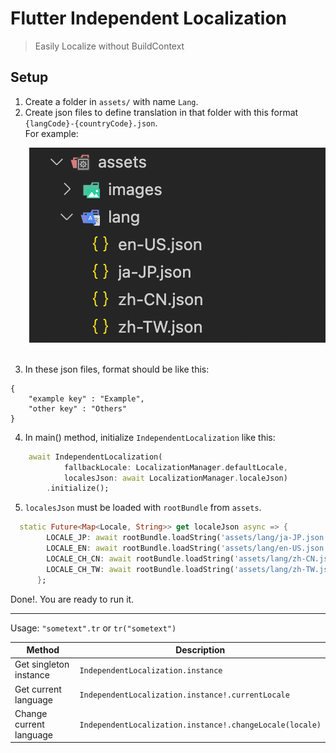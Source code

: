 # Flutter Independent Localization

> Easily Localize without BuildContext

## Setup

1. Create a folder in `assets/` with name `Lang`.
2. Create json files to define translation in that folder with this format `{langCode}-{countryCode}.json`.
   <br>For example:

<img src="readme.assets/json_file_format.png" style="padding-left:30px;"/>
<br><br>

3. In these json files, format should be like this:

```
{
    "example key" : "Example",
    "other key" : "Others"
}
```

4. In main() method, initialize `IndependentLocalization` like this:

```dart
    await IndependentLocalization(
            fallbackLocale: LocalizationManager.defaultLocale,
            localesJson: await LocalizationManager.localeJson)
        .initialize();
```

5. `localesJson` must be loaded with `rootBundle` from `assets`.

```dart
  static Future<Map<Locale, String>> get localeJson async => {
        LOCALE_JP: await rootBundle.loadString('assets/lang/ja-JP.json'),
        LOCALE_EN: await rootBundle.loadString('assets/lang/en-US.json'),
        LOCALE_CH_CN: await rootBundle.loadString('assets/lang/zh-CN.json'),
        LOCALE_CH_TW: await rootBundle.loadString('assets/lang/zh-TW.json'),
      };
```

Done!. You are ready to run it.

---
Usage: `"sometext".tr` or `tr("sometext")`<br>

|Method|Description|
|---|---|
|Get singleton instance| `IndependentLocalization.instance`|
|Get current language | `IndependentLocalization.instance!.currentLocale` |
|Change current language | `IndependentLocalization.instance!.changeLocale(locale)`